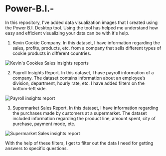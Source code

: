 # Power-B.I.-
In this repository, I've added data visualization images that I created using the Power B.I. Desktop tool. 
Using the tool has helped me understand how easy and efficient visualizing your data can be with it's help. 

1.	Kevin Cookie Company.
In this dataset, I have information regarding the sales, profits, products, etc. from a company that sells different types of cookie products in different countries. 

![Kevin's Cookies Sales insights reports ](https://user-images.githubusercontent.com/70691862/199285733-e8e8b808-2150-450e-b277-aebd873c5079.png)

2.	Payroll Insights Report. 
In this dataset, I have payroll information of a company. The dataset contains information about an employee’s division, department, hourly rate, etc. I have added filters on the bottom-left side. 

![Payroll insights report ](https://user-images.githubusercontent.com/70691862/199285747-0f3905ae-ff73-4587-92fc-dabdd3eb66ab.png)

3.	Supermarket Sales Report. 
In this dataset, I have information regarding the purchases made by customers at a supermarket. The dataset included information regarding the product line, amount spent, city of purchase, payment mode, etc. 

![Supermarket Sales insights report ](https://user-images.githubusercontent.com/70691862/199285764-0ab494e4-6600-4dc5-8fe4-a5cbd44aa57f.png)

With the help of these filters, I get to filter out the data I need for getting answers to specific questions.


